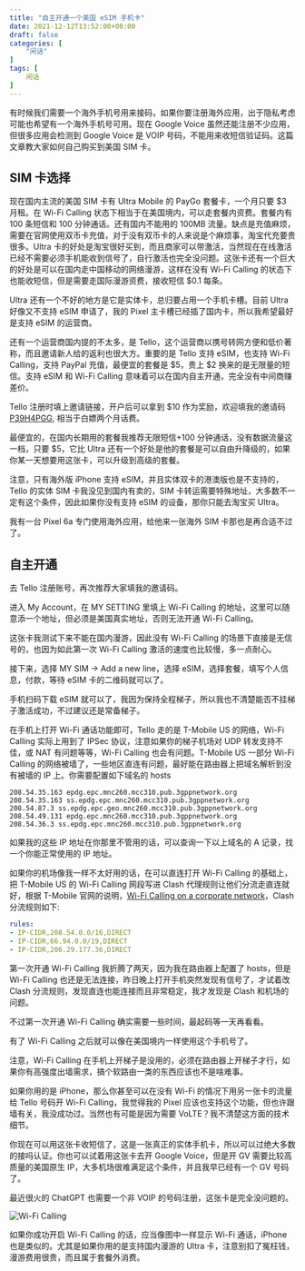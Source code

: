 ```yaml
---
title: "自主开通一个美国 eSIM 手机卡"
date: 2021-12-12T13:52:00+08:00
draft: false
categories: [
    "闲话"
]
tags: [
    闲话
]
---
```


有时候我们需要一个海外手机号用来接码，如果你要注册海外应用，出于隐私考虑可能也希望有一个海外手机号可用。现在 Google Voice 虽然还能注册不少应用，但很多应用会检测到 Google Voice 是 VOIP 号码，不能用来收短信验证码。这篇文章教大家如何自己购买到美国 SIM 卡。

## SIM 卡选择

现在国内主流的美国 SIM 卡有 Ultra Mobile 的 PayGo 套餐卡，一个月只要 $3 月租。在 Wi-Fi Calling 状态下相当于在美国境内，可以走套餐内资费。套餐内有 100 条短信和 100 分钟通话。还有国内不能用的 100MB 流量。缺点是充值麻烦，需要在官网使用双币卡充值，对于没有双币卡的人来说是个麻烦事，淘宝代充要贵很多。Ultra 卡的好处是淘宝很好买到，而且商家可以带激活，当然现在在线激活已经不需要必须手机能收到信号了，自行激活也完全没问题。这张卡还有一个巨大的好处是可以在国内走中国移动的网络漫游，这样在没有 Wi-Fi Calling 的状态下也能收短信，但是需要走国际漫游资费，接收短信 $0.1 每条。

Ultra 还有一个不好的地方是它是实体卡，总归要占用一个手机卡槽。目前 Ultra 好像又不支持 eSIM 申请了，我的 Pixel 主卡槽已经插了国内卡，所以我希望最好是支持 eSIM 的运营商。

还有一个运营商国内提的不太多，是 Tello，这个运营商以携号转网方便和低价著称，而且邀请新人给的返利也很大方。重要的是 Tello 支持 eSIM，也支持 Wi-Fi Calling，支持 PayPal 充值，最便宜的套餐是 $5，贵上 $2 换来的是无限量的短信。支持 eSIM 和 Wi-Fi Calling 意味着可以在国内自主开通，完全没有中间商赚差价。

Tello 注册时填上邀请链接，开户后可以拿到 $10 作为奖励，欢迎填我的邀请码 [P39H4PGG](https://tello.com/account/register?_referral=P39H4PGG), 相当于白嫖两个月话费。

最便宜的，在国内长期用的套餐我推荐无限短信+100 分钟通话，没有数据流量这一档，只要 $5，它比 Ultra 还有一个好处是他的套餐是可以自由升降级的，如果你某一天想要用这张卡，可以升级到高级的套餐。

注意，只有海外版 iPhone 支持 eSIM，并且实体双卡的港澳版也是不支持的，Tello 的实体 SIM 卡我没见到国内有卖的，SIM 卡转运需要特殊地址，大多数不一定有这个条件，因此如果你没有支持 eSIM 的设备，那你只能去淘宝买 Ultra。

我有一台 Pixel 6a 专门使用海外应用，给他来一张海外 SIM 卡那也是再合适不过了。

## 自主开通

去 Tello 注册账号，再次推荐大家填我的邀请码。

进入 My Account，在 MY SETTING 里填上 Wi-Fi Calling 的地址，这里可以随意添一个地址，但必须是美国真实地址，否则无法开通 Wi-Fi Calling。

这张卡我测试下来不能在国内漫游，因此没有 Wi-Fi Calling 的场景下直接是无信号的，也因为如此第一次 Wi-Fi Calling 激活的速度也比较慢，多一点耐心。

接下来，选择 MY SIM -> Add a new line，选择 eSIM，选择套餐，填写个人信息，付款，等待 eSIM 卡的二维码就可以了。

手机扫码下载 eSIM 就可以了，我因为保持全程梯子，所以我也不清楚能否不挂梯子激活成功，不过建议还是常备梯子。

在手机上打开 Wi-Fi 通话功能即可，Tello 走的是 T-Mobile US 的网络，Wi-Fi Calling 实际上用到了 IPSec 协议，注意如果你的梯子机场对 UDP 转发支持不佳，或 NAT 有问题等等，Wi-Fi Calling 也会有问题。T-Mobile US 一部分 Wi-Fi Calling 的网络被墙了，一些地区直连有问题，最好能在路由器上把域名解析到没有被墙的 IP 上。你需要配置如下域名的 hosts

```text
208.54.35.163 epdg.epc.mnc260.mcc310.pub.3gppnetwork.org
208.54.35.163 ss.epdg.epc.mnc260.mcc310.pub.3gppnetwork.org
208.54.87.3 ss.epdg.epc.geo.mnc260.mcc310.pub.3gppnetwork.org
208.54.49.131 epdg.epc.mnc260.mcc310.pub.3gppnetwork.org
208.54.36.3 ss.epdg.epc.mnc260.mcc310.pub.3gppnetwork.org
```

如果我的这些 IP 地址在你那里不管用的话，可以查询一下以上域名的 A 记录，找一个你能正常使用的 IP 地址。

如果你的机场像我一样不太好用的话，在可以直连打开 Wi-Fi Calling 的基础上，把 T-Mobile US 的 Wi-Fi Calling 网段写进 Clash 代理规则让他们分流走直连就好，根据 T-Mobile 官网的说明，[Wi-Fi Calling on a corporate network](https://www.t-mobile.com/support/coverage/wi-fi-calling-on-a-corporate-network)，Clash 分流规则如下:

```yaml
rules:
- IP-CIDR,208.54.0.0/16,DIRECT
- IP-CIDR,66.94.0.0/19,DIRECT
- IP-CIDR,206.29.177.36,DIRECT
```

第一次开通 Wi-Fi Calling 我折腾了两天，因为我在路由器上配置了 hosts，但是 Wi-Fi Calling 也还是无法连接，昨日晚上打开手机突然发现有信号了，才试着改 Clash 分流规则，发现直连也能连接而且非常稳定，我才发现是 Clash 和机场的问题。

不过第一次开通 Wi-Fi Calling 确实需要一些时间，最起码等一天再看看。

有了 Wi-Fi Calling 之后就可以像在美国境内一样使用这个手机号了。

注意，Wi-Fi Calling 在手机上开梯子是没用的，必须在路由器上开梯子才行，如果你有高强度出墙需求，搞个软路由一类的东西应该也不是啥难事。

如果你用的是 iPhone，那么你甚至可以在没有 Wi-Fi 的情况下用另一张卡的流量给 Tello 号码开 Wi-Fi Calling，我觉得我的 Pixel 应该也支持这个功能，但也许跟墙有关，我没成功过。当然也有可能是因为需要 VoLTE？我不清楚这方面的技术细节。

你现在可以用这张卡收短信了，这是一张真正的实体手机卡，所以可以过绝大多数的接吗认证。你也可以试着用这张卡去开 Google Voice，但是开 GV 需要比较高质量的美国原生 IP，大多机场很难满足这个条件，并且我早已经有一个 GV 号码了。

最近很火的 ChatGPT 也需要一个非 VOIP 的号码注册，这张卡是完全没问题的。

![Wi-Fi Calling](/images/other/4780045a75f405da591a6341b6f22bf758a52acccd46c1b62b7bb6f6dd743325.png)  

如果你成功开启 Wi-Fi Calling 的话，应当像图中一样显示 Wi-Fi 通话，iPhone 也是类似的。尤其是如果你用的是支持国内漫游的 Ultra 卡，注意别扣了冤枉钱，漫游费用很贵，而且属于套餐外消费。

